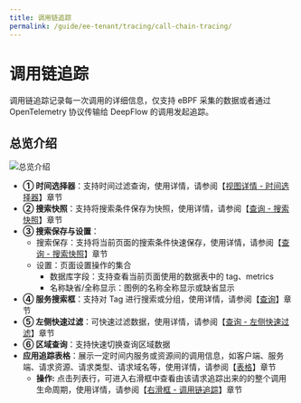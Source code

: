 ```yaml
---
title: 调用链追踪
permalink: /guide/ee-tenant/tracing/call-chain-tracing/
---
```


# 调用链追踪

调用链追踪记录每一次调用的详细信息，仅支持 eBPF 采集的数据或者通过 OpenTelemetry 协议传输给 DeepFlow 的调用发起追踪。

## 总览介绍

![总览介绍](https://yunshan-guangzhou.oss-cn-beijing.aliyuncs.com/pub/pic/2024051566442db5b7387.png)

- **① 时间选择器**：支持时间过滤查询，使用详情，请参阅【[视图详情 - 时间选择器](../dashboard/use/)】章节
- **② 搜索快照**：支持将搜索条件保存为快照，使用详情，请参阅【[查询 - 搜索快照](../query/history/)】章节
- **③ 搜索保存与设置**：
  - 搜索保存：支持将当前页面的搜索条件快速保存，使用详情，请参阅【[查询 - 搜索快照](../query/history/)】章节
  - 设置：页面设置操作的集合
    - 数据库字段：支持查看当前页面使用的数据表中的 tag、metrics
    - 名称缺省/全称显示：图例的名称全称显示或缺省显示
- **④ 服务搜索框**：支持对 Tag 进行搜索或分组，使用详情，请参阅【[查询](../query/overview/)】章节
- **⑤ 左侧快速过滤**：可快速过滤数据，使用详情，请参阅【[查询 - 左侧快速过滤](../query/left-quick-filter/)】章节
- **⑥ 区域查询**：支持快速切换查询区域数据
- **应用追踪表格**：展示一定时间内服务或资源间的调用信息，如客户端、服务端、请求资源、请求类型、请求域名等，使用详情，请参阅【[表格](../dashboard/panel/table/)】章节
  - **操作:** 点击列表行，可进入右滑框中查看由该请求追踪出来的的整个调用生命周期，使用详情，请参阅【[右滑框 - 调用链追踪](./right-sliding-box/)】章节
